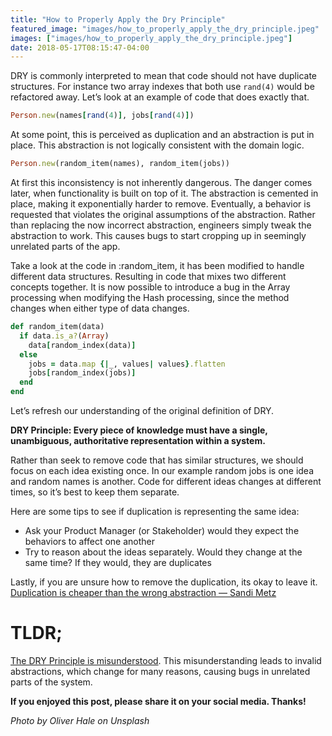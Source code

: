 ```yaml
---
title: "How to Properly Apply the Dry Principle"
featured_image: "images/how_to_properly_apply_the_dry_principle.jpeg"
images: ["images/how_to_properly_apply_the_dry_principle.jpeg"]
date: 2018-05-17T08:15:47-04:00
---
```


DRY is commonly interpreted to mean that code should not have duplicate structures. For instance two array indexes that both use `rand(4)` would be refactored away. Let’s look at an example of code that does exactly that.

```ruby
Person.new(names[rand(4)], jobs[rand(4)])
```

At some point, this is perceived as duplication and an abstraction is put in place. This abstraction is not logically consistent with the domain logic.

```ruby
Person.new(random_item(names), random_item(jobs))
```

At first this inconsistency is not inherently dangerous. The danger comes later, when functionality is built on top of it. The abstraction is cemented in place, making it exponentially harder to remove. Eventually, a behavior is requested that violates the original assumptions of the abstraction. Rather than replacing the now incorrect abstraction, engineers simply tweak the abstraction to work. This causes bugs to start cropping up in seemingly unrelated parts of the app.

Take a look at the code in :random_item, it has been modified to handle different data structures. Resulting in code that mixes two different concepts together. It is now possible to introduce a bug in the Array processing when modifying the Hash processing, since the method changes when either type of data changes.

```ruby
def random_item(data)
  if data.is_a?(Array)
    data[random_index(data)]
  else 
    jobs = data.map {|_, values| values}.flatten
    jobs[random_index(jobs)]
  end
end
```

Let’s refresh our understanding of the original definition of DRY.

**DRY Principle: Every piece of knowledge must have a single, unambiguous, authoritative representation within a system.**

Rather than seek to remove code that has similar structures, we should focus on each idea existing once. In our example random jobs is one idea and random names is another. Code for different ideas changes at different times, so it’s best to keep them separate.

Here are some tips to see if duplication is representing the same idea:

- Ask your Product Manager (or Stakeholder) would they expect the behaviors to affect one another
- Try to reason about the ideas separately. Would they change at the same time? If they would, they are duplicates

Lastly, if you are unsure how to remove the duplication, its okay to leave it. [Duplication is cheaper than the wrong abstraction — Sandi Metz](https://www.sandimetz.com/blog/2016/1/20/the-wrong-abstraction)

# TLDR;
[The DRY Principle is misunderstood](/posts/dont-repeat-yourself-is-misunderstood/). This misunderstanding leads to invalid abstractions, which change for many reasons, causing bugs in unrelated parts of the system.

**If you enjoyed this post, please share it on your social media. Thanks!**

*Photo by Oliver Hale on Unsplash*
